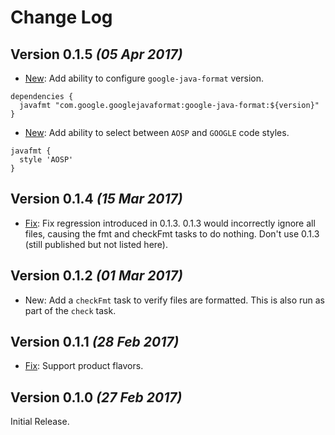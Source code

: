 Change Log
==========

Version 0.1.5 *(05 Apr 2017)*
-----------------------------

 * [New](https://github.com/f2prateek/gradle-android-javafmt-plugin/pull/16): Add ability to configure `google-java-format` version.

```
dependencies {
  javafmt "com.google.googlejavaformat:google-java-format:${version}"
}
```

 * [New](https://github.com/f2prateek/gradle-android-javafmt-plugin/pull/15): Add ability to select between `AOSP` and `GOOGLE` code styles.

```
javafmt {
  style 'AOSP'
}
```

Version 0.1.4 *(15 Mar 2017)*
-----------------------------

 * [Fix](https://github.com/f2prateek/gradle-android-javafmt-plugin/pull/13): Fix regression introduced in 0.1.3. 0.1.3 would incorrectly ignore all files, causing the fmt and checkFmt tasks to do nothing. Don't use 0.1.3 (still published but not listed here).



Version 0.1.2 *(01 Mar 2017)*
-----------------------------

 * New: Add a `checkFmt` task to verify files are formatted. This is also run as part of the `check` task.


Version 0.1.1 *(28 Feb 2017)*
----------------------------

 * [Fix](https://github.com/f2prateek/gradle-android-javafmt-plugin/pull/3): Support product flavors.


Version 0.1.0 *(27 Feb 2017)*
----------------------------

Initial Release.
